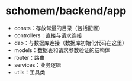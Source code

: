 # schomem/backend/app

- consts：存放常量的目录（包括配置）
- controllers：直接与请求连接
- dao：与数据库连接（数据库初始化代码在这里）
- models：数据表和请求参数验证的结构体
- router：路由
- services：业务逻辑
- utils：工具类
